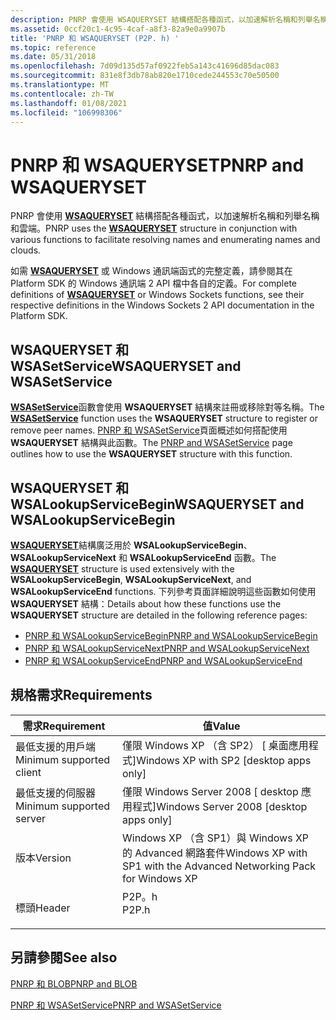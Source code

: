 ```yaml
---
description: PNRP 會使用 WSAQUERYSET 結構搭配各種函式，以加速解析名稱和列舉名稱和雲端。
ms.assetid: 0ccf20c1-4c95-4caf-a8f3-82a9e0a9907b
title: 'PNRP 和 WSAQUERYSET (P2P. h) '
ms.topic: reference
ms.date: 05/31/2018
ms.openlocfilehash: 7d09d135d57af0922feb5a143c41696d85dac083
ms.sourcegitcommit: 831e8f3db78ab820e1710cede244553c70e50500
ms.translationtype: MT
ms.contentlocale: zh-TW
ms.lasthandoff: 01/08/2021
ms.locfileid: "106998306"
---
```

# <a name="pnrp-and-wsaqueryset"></a><span data-ttu-id="1614c-103">PNRP 和 WSAQUERYSET</span><span class="sxs-lookup"><span data-stu-id="1614c-103">PNRP and WSAQUERYSET</span></span>

<span data-ttu-id="1614c-104">PNRP 會使用 [**WSAQUERYSET**](winsock-nsp-reference-links.md) 結構搭配各種函式，以加速解析名稱和列舉名稱和雲端。</span><span class="sxs-lookup"><span data-stu-id="1614c-104">PNRP uses the [**WSAQUERYSET**](winsock-nsp-reference-links.md) structure in conjunction with various functions to facilitate resolving names and enumerating names and clouds.</span></span>

<span data-ttu-id="1614c-105">如需 [**WSAQUERYSET**](winsock-nsp-reference-links.md) 或 Windows 通訊端函式的完整定義，請參閱其在 Platform SDK 的 Windows 通訊端 2 API 檔中各自的定義。</span><span class="sxs-lookup"><span data-stu-id="1614c-105">For complete definitions of [**WSAQUERYSET**](winsock-nsp-reference-links.md) or Windows Sockets functions, see their respective definitions in the Windows Sockets 2 API documentation in the Platform SDK.</span></span>

## <a name="wsaqueryset-and-wsasetservice"></a><span data-ttu-id="1614c-106">WSAQUERYSET 和 WSASetService</span><span class="sxs-lookup"><span data-stu-id="1614c-106">WSAQUERYSET and WSASetService</span></span>

<span data-ttu-id="1614c-107">[**WSASetService**](winsock-nsp-reference-links.md)函數會使用 **WSAQUERYSET** 結構來註冊或移除對等名稱。</span><span class="sxs-lookup"><span data-stu-id="1614c-107">The [**WSASetService**](winsock-nsp-reference-links.md) function uses the **WSAQUERYSET** structure to register or remove peer names.</span></span> <span data-ttu-id="1614c-108">[PNRP 和 WSASetService](pnrp-and-wsasetservice.md)頁面概述如何搭配使用 **WSAQUERYSET** 結構與此函數。</span><span class="sxs-lookup"><span data-stu-id="1614c-108">The [PNRP and WSASetService](pnrp-and-wsasetservice.md) page outlines how to use the **WSAQUERYSET** structure with this function.</span></span>

## <a name="wsaqueryset-and-wsalookupservicebegin"></a><span data-ttu-id="1614c-109">WSAQUERYSET 和 WSALookupServiceBegin</span><span class="sxs-lookup"><span data-stu-id="1614c-109">WSAQUERYSET and WSALookupServiceBegin</span></span>

<span data-ttu-id="1614c-110">[**WSAQUERYSET**](winsock-nsp-reference-links.md)結構廣泛用於 **WSALookupServiceBegin**、 **WSALookupServiceNext** 和 **WSALookupServiceEnd** 函數。</span><span class="sxs-lookup"><span data-stu-id="1614c-110">The [**WSAQUERYSET**](winsock-nsp-reference-links.md) structure is used extensively with the **WSALookupServiceBegin**, **WSALookupServiceNext**, and **WSALookupServiceEnd** functions.</span></span> <span data-ttu-id="1614c-111">下列參考頁面詳細說明這些函數如何使用 **WSAQUERYSET** 結構：</span><span class="sxs-lookup"><span data-stu-id="1614c-111">Details about how these functions use the **WSAQUERYSET** structure are detailed in the following reference pages:</span></span>

-   [<span data-ttu-id="1614c-112">PNRP 和 WSALookupServiceBegin</span><span class="sxs-lookup"><span data-stu-id="1614c-112">PNRP and WSALookupServiceBegin</span></span>](pnrp-and-wsalookupservicebegin.md)
-   [<span data-ttu-id="1614c-113">PNRP 和 WSALookupServiceNext</span><span class="sxs-lookup"><span data-stu-id="1614c-113">PNRP and WSALookupServiceNext</span></span>](pnrp-and-wsalookupservicenext.md)
-   [<span data-ttu-id="1614c-114">PNRP 和 WSALookupServiceEnd</span><span class="sxs-lookup"><span data-stu-id="1614c-114">PNRP and WSALookupServiceEnd</span></span>](pnrp-and-wsalookupserviceend.md)

## <a name="requirements"></a><span data-ttu-id="1614c-115">規格需求</span><span class="sxs-lookup"><span data-stu-id="1614c-115">Requirements</span></span>



| <span data-ttu-id="1614c-116">需求</span><span class="sxs-lookup"><span data-stu-id="1614c-116">Requirement</span></span> | <span data-ttu-id="1614c-117">值</span><span class="sxs-lookup"><span data-stu-id="1614c-117">Value</span></span> |
|-------------------------------------|----------------------------------------------------------------------------------|
| <span data-ttu-id="1614c-118">最低支援的用戶端</span><span class="sxs-lookup"><span data-stu-id="1614c-118">Minimum supported client</span></span><br/> | <span data-ttu-id="1614c-119">僅限 Windows XP （含 SP2） \[ 桌面應用程式\]</span><span class="sxs-lookup"><span data-stu-id="1614c-119">Windows XP with SP2 \[desktop apps only\]</span></span><br/>                             |
| <span data-ttu-id="1614c-120">最低支援的伺服器</span><span class="sxs-lookup"><span data-stu-id="1614c-120">Minimum supported server</span></span><br/> | <span data-ttu-id="1614c-121">僅限 Windows Server 2008 \[ desktop 應用程式\]</span><span class="sxs-lookup"><span data-stu-id="1614c-121">Windows Server 2008 \[desktop apps only\]</span></span><br/>                             |
| <span data-ttu-id="1614c-122">版本</span><span class="sxs-lookup"><span data-stu-id="1614c-122">Version</span></span><br/>                  | <span data-ttu-id="1614c-123">Windows XP （含 SP1）與 Windows XP 的 Advanced 網路套件</span><span class="sxs-lookup"><span data-stu-id="1614c-123">Windows XP with SP1 with the Advanced Networking Pack for Windows XP</span></span><br/>  |
| <span data-ttu-id="1614c-124">標頭</span><span class="sxs-lookup"><span data-stu-id="1614c-124">Header</span></span><br/>                   | <dl> <span data-ttu-id="1614c-125"><dt>P2P。h</dt></span><span class="sxs-lookup"><span data-stu-id="1614c-125"><dt>P2P.h</dt></span></span> </dl> |



## <a name="see-also"></a><span data-ttu-id="1614c-126">另請參閱</span><span class="sxs-lookup"><span data-stu-id="1614c-126">See also</span></span>

<dl> <dt>

[<span data-ttu-id="1614c-127">PNRP 和 BLOB</span><span class="sxs-lookup"><span data-stu-id="1614c-127">PNRP and BLOB</span></span>](pnrp-and-blob.md)
</dt> <dt>

[<span data-ttu-id="1614c-128">PNRP 和 WSASetService</span><span class="sxs-lookup"><span data-stu-id="1614c-128">PNRP and WSASetService</span></span>](pnrp-and-wsasetservice.md)
</dt> </dl>

 

 





